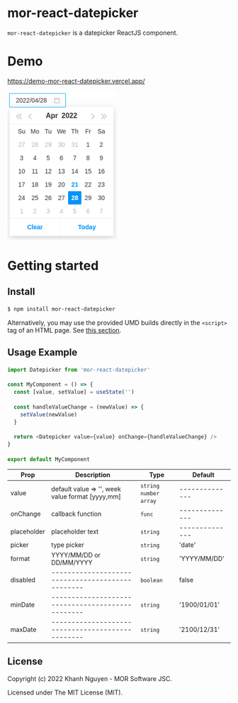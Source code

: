 # mor-react-datepicker

`mor-react-datepicker` is a datepicker ReactJS component.

# Demo
<https://demo-mor-react-datepicker.vercel.app/>

<img src="./src/images/demo.png" alt="build:passed">

# Getting started

## Install

```sh
$ npm install mor-react-datepicker
```

Alternatively, you may use the provided UMD builds directly in the `<script>` tag of an HTML page. See [this section](#using-umd-build-in-the-browser).

## Usage Example

```javascript
import Datepicker from 'mor-react-datepicker'

const MyComponent = () => {
  const [value, setValue] = useState('')

  const handleValueChange = (newValue) => {
    setValue(newValue)
  }

  return <Datepicker value={value} onChange={handleValueChange} />
}

export default MyComponent
```

| Prop                | Description                                      | Type                                            | Default        |
| ------------------- | ------------------------------------------------ | ----------------------------------------------- | -------------- |
| value               | default value => '', week value format [yyyy,mm] | `string number array`                           | -------------- |
| onChange            | callback function                                | `func`                                          | -------------- |
| placeholder         | placeholder text                                 | `string`                                        | -------------- |
| picker              | type picker                                      | `string`                                        | 'date'         |
| format              | YYYY/MM/DD or DD/MM/YYYY                         | `string`                                        | 'YYYY/MM/DD'   |
| disabled            | ------------------------------------------------ | `boolean`                                       | false          |
| minDate             | ------------------------------------------------ | `string`                                        | '1900/01/01'   |
| maxDate             | ------------------------------------------------ | `string`                                        | '2100/12/31'   |

## License

Copyright (c) 2022 Khanh Nguyen - MOR Software JSC.

Licensed under The MIT License (MIT).
